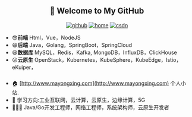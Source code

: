 <h2 align="center">👋 Welcome to My GitHub</h2>
<p align="center">
  <a href="https://github.com/smart33690/"><img src="https://img.shields.io/badge/GitHub-24292e" alt="github"></a>
  <a href="https://maxiaozhai.com/"><img src="https://img.shields.io/badge/home-1-orange" alt="home"></a>
  <a href="https://mayongxing.blog.csdn.net/"><img src="https://img.shields.io/badge/CSDN-cf000e" alt="csdn"></a>
</p>

<!--<img align='right' src="https://cdn.jsdelivr.net/gh/eternidad33/picbed/img/883711.jpg" width="230">-->

- 😎**前端** Html，Vue，NodeJS
- 😄**后端** Java，Golang，SpringBoot，SpringCloud
- 😆**数据库** MySQL，Redis，Kafka, MongoDB，InfluxDB，ClickHouse
- 😝**云原生** OpenStack，Kubernetes，KubeSphere，KubeEdge，Istio，eKuiper，

### 
- 🏠 [http://www.mayongxing.com](http://www.mayongxing.com) 个人小站.
- 📖 学习方向:工业互联网，云计算，云原生，边缘计算，5G
- 👨🏽‍💻 Java/Go开发工程师，网络工程师，系统架构师，云原生开发者
